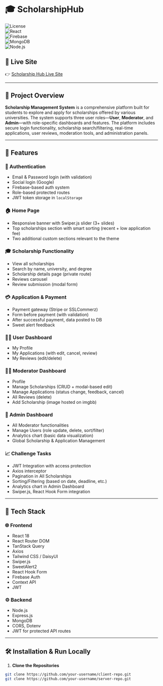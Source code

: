 # 🎓 ScholarshipHub

![License](https://img.shields.io/badge/license-MIT-green)  
![React](https://img.shields.io/badge/React-18.2.0-blue?logo=react)  
![Firebase](https://img.shields.io/badge/Firebase-9.6.1-yellow?logo=firebase)  
![MongoDB](https://img.shields.io/badge/MongoDB-6.x-green?logo=mongodb)  
![Node.js](https://img.shields.io/badge/Node.js-18.17.1-green?logo=node.js)

## 🔗 Live Site

👉 [Scholarship Hub Live Site](https://scholarship-hub-a7834.web.app/)



---

## 📘 Project Overview

**Scholarship Management System** is a comprehensive platform built for students to explore and apply for scholarships offered by various universities. The system supports three user roles—**User**, **Moderator**, and **Admin**—with role-specific dashboards and features. The platform includes secure login functionality, scholarship search/filtering, real-time applications, user reviews, moderation tools, and administration panels.

---

## 🚀 Features

### 🔐 Authentication
- Email & Password login (with validation)
- Social login (Google)
- Firebase-based auth system
- Role-based protected routes
- JWT token storage in `localStorage`

### 🏠 Home Page
- Responsive banner with Swiper.js slider (3+ slides)
- Top scholarships section with smart sorting (recent + low application fee)
- Two additional custom sections relevant to the theme

### 🎓 Scholarship Functionality
- View all scholarships
- Search by name, university, and degree
- Scholarship details page (private route)
- Reviews carousel
- Review submission (modal form)

### 💳 Application & Payment
- Payment gateway (Stripe or SSLCommerz)
- Form before payment (with validation)
- After successful payment, data posted to DB
- Sweet alert feedback

### 🧑‍💼 User Dashboard
- My Profile
- My Applications (with edit, cancel, review)
- My Reviews (edit/delete)

### 🧑‍⚖️ Moderator Dashboard
- Profile
- Manage Scholarships (CRUD + modal-based edit)
- Manage Applications (status change, feedback, cancel)
- All Reviews (delete)
- Add Scholarship (image hosted on imgbb)

### 👑 Admin Dashboard
- All Moderator functionalities
- Manage Users (role update, delete, sort/filter)
- Analytics chart (basic data visualization)
- Global Scholarship & Application Management

### 📈 Challenge Tasks
- JWT Integration with access protection
- Axios interceptor
- Pagination in All Scholarships
- Sorting/Filtering (based on date, deadline, etc.)
- Analytics chart in Admin Dashboard
- Swiper.js, React Hook Form integration

---

## 📂 Tech Stack

### 🌐 Frontend
- React 18
- React Router DOM
- TanStack Query
- Axios
- Tailwind CSS / DaisyUI
- Swiper.js
- SweetAlert2
- React Hook Form
- Firebase Auth
- Context API
- JWT

### ⚙️ Backend
- Node.js
- Express.js
- MongoDB 
- CORS, Dotenv
- JWT for protected API routes

---

## 🛠️ Installation & Run Locally

1. **Clone the Repositories**

```bash
git clone https://github.com/your-username/client-repo.git
git clone https://github.com/your-username/server-repo.git
